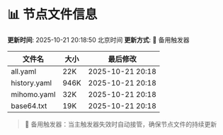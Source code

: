 # 📊 节点文件信息

**更新时间**: 2025-10-21 20:18:50 北京时间
**更新方式**: 🔄 备用触发器

| 文件名 | 大小 | 最后修改 |
|--------|------|----------|
| all.yaml | 22K | 2025-10-21 20:18 |
| history.yaml | 946K | 2025-10-21 20:18 |
| mihomo.yaml | 32K | 2025-10-21 20:18 |
| base64.txt | 19K | 2025-10-21 20:18 |

> 🔄 备用触发器：当主触发器失效时自动接管，确保节点文件的持续更新
